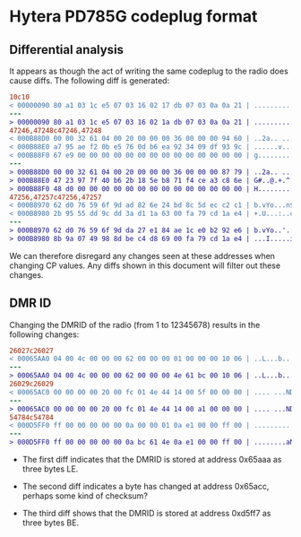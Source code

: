 # Hytera PD785G codeplug format

## Differential analysis

It appears as though the act of writing the same codeplug to the radio does
cause diffs. The following diff is generated:

```diff
10c10
< 00000090 80 a1 03 1c e5 07 03 16 02 17 db 07 03 0a 0a 21 | ...............!
---
> 00000090 80 a1 03 1c e5 07 03 16 02 1a db 07 03 0a 0a 21 | ...............!
47246,47248c47246,47248
< 000B88D0 00 00 32 61 04 00 20 00 00 00 36 00 00 00 94 60 | ..2a.. ...6....`
< 000B88E0 a7 95 ae f2 0b e5 76 0d b6 ea 92 34 09 df 93 9c | ......v....4....
< 000B88F0 67 e9 00 00 00 00 00 00 00 00 00 00 00 00 00 00 | g...............
---
> 000B88D0 00 00 32 61 04 00 20 00 00 00 36 00 00 00 87 79 | ..2a.. ...6....y
> 000B88E0 47 23 97 7f 40 b6 2b 18 5e b8 71 f4 ce a3 c8 6e | G#..@.+.^.q....n
> 000B88F0 48 d0 00 00 00 00 00 00 00 00 00 00 00 00 00 00 | H...............
47256,47257c47256,47257
< 000B8970 62 d0 76 59 6f 9d ad 82 6e 24 bd 8c 5d ec c2 c1 | b.vYo...n$..]...
< 000B8980 2b 95 55 dd 9c dd 3a d1 1a 63 00 fa 79 cd 1a e4 | +.U...:..c..y...
---
> 000B8970 62 d0 76 59 6f 9d da 27 e1 84 ae 1c e0 b2 92 e6 | b.vYo..'........
> 000B8980 8b 9a 07 49 98 8d be c4 d8 69 00 fa 79 cd 1a e4 | ...I.....i..y...
```

We can therefore disregard any changes seen at these addresses when changing CP
values.  Any diffs shown in this document will filter out these changes.

## DMR ID

Changing the DMRID of the radio (from 1 to 12345678) results in the following
changes:

```diff
26027c26027
< 00065AA0 04 00 4c 00 00 00 62 00 00 00 01 00 00 00 10 06 | ..L...b.........
---
> 00065AA0 04 00 4c 00 00 00 62 00 00 00 4e 61 bc 00 10 06 | ..L...b...Na....
26029c26029
< 00065AC0 00 00 00 00 20 00 fc 01 4e 44 14 00 5f 00 00 00 | .... ...ND.._...
---
> 00065AC0 00 00 00 00 20 00 fc 01 4e 44 14 00 a1 00 00 00 | .... ...ND......
54784c54784
< 000D5FF0 ff 00 00 00 00 00 0a 00 00 01 0a e1 00 00 ff 00 | ................
---
> 000D5FF0 ff 00 00 00 00 00 0a bc 61 4e 0a e1 00 00 ff 00 | ........aN......

``` 

- The first diff indicates that the DMRID is stored at address 0x65aaa as three
  bytes LE.
  
- The second diff indicates a byte has changed at address 0x65acc, perhaps some
  kind of checksum?
  
- The third diff shows that the DMRID is stored at address 0xd5ff7 as three
  bytes BE.
